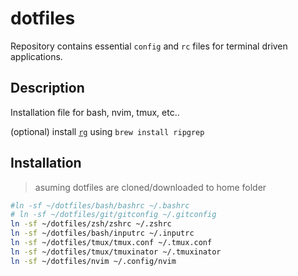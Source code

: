 # dotfiles

Repository contains essential `config` and `rc` files for terminal driven applications.

## Description

Installation file for bash, nvim, tmux, etc..

(optional) install [`rg`](https://github.com/BurntSushi/ripgrep) using `brew install ripgrep`

## Installation

> asuming dotfiles are cloned/downloaded to home folder

```sh
#ln -sf ~/dotfiles/bash/bashrc ~/.bashrc
# ln -sf ~/dotfiles/git/gitconfig ~/.gitconfig
ln -sf ~/dotfiles/zsh/zshrc ~/.zshrc
ln -sf ~/dotfiles/bash/inputrc ~/.inputrc
ln -sf ~/dotfiles/tmux/tmux.conf ~/.tmux.conf
ln -sf ~/dotfiles/tmux/tmuxinator ~/.tmuxinator
ln -sf ~/dotfiles/nvim ~/.config/nvim
```
